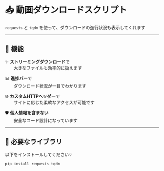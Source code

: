# 📥 動画ダウンロードスクリプト

`requests` と `tqdm` を使って、ダウンロードの進行状況も表示してくれます

---

## 🚀 機能

✨ **ストリーミングダウンロード**で  
　　大きなファイルも効率的に扱えます

📊 **進捗バー**で  
　　ダウンロード状況が一目でわかります

🌐 **カスタムHTTPヘッダー**で  
　　サイトに応じた柔軟なアクセスが可能です

🛡️ **個人情報を含まない**  
　　安全なコード設計になっています

---

## 🧠 必要なライブラリ

以下をインストールしてください💡

```bash
pip install requests tqdm
